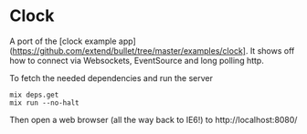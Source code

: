 # Clock

A port of the [clock example
app](https://github.com/extend/bullet/tree/master/examples/clock].  It shows
off how to connect via Websockets, EventSource and long polling http.

To fetch the needed dependencies and run the server

    mix deps.get
    mix run --no-halt

Then open a web browser (all the way back to IE6!) to http://localhost:8080/
